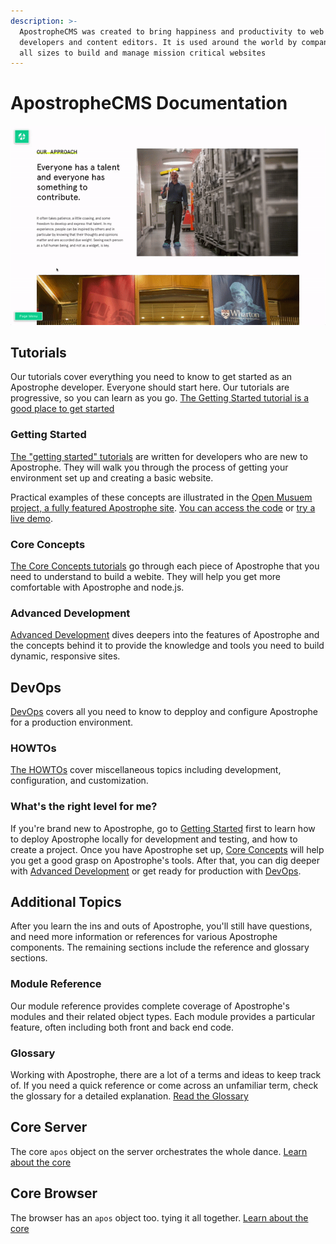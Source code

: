 ```yaml
---
description: >-
  ApostropheCMS was created to bring happiness and productivity to web
  developers and content editors. It is used around the world by companies of
  all sizes to build and manage mission critical websites
---
```


# ApostropheCMS Documentation

![ApostropheCMS as an editor](.gitbook/assets/ezgif.com-video-to-gif.gif)

## Tutorials

Our tutorials cover everything you need to know to get started as an Apostrophe developer. Everyone should start here. Our tutorials are progressive, so you can learn as you go. [The Getting Started tutorial is a good place to get started](tutorials/getting-started/setting-up-your-environment.md)

### Getting Started

[The "getting started" tutorials](tutorials/getting-started/setting-up-your-environment.md) are written for developers who are new to Apostrophe. They will walk you through the process of getting your environment set up and creating a basic website.

Practical examples of these concepts are illustrated in the [Open Musuem project, a fully featured Apostrophe site](https://github.com/apostrophecms/apostrophe-open-museum). [You can access the code](https://github.com/apostrophecms/apostrophe-open-museum) or [try a live demo](http://demo.apostrophecms.org).

### Core Concepts

[The Core Concepts tutorials](tutorials/core-concepts/README.md) go through each piece of Apostrophe that you need to understand to build a webite.  They will help you get more comfortable with Apostrophe and node.js.

### Advanced Development

[Advanced Development](tutorials/advanced-development/README.md) dives deepers into the features of Apostrophe and the concepts behind it to provide the knowledge and tools you need to build dynamic, responsive sites.

## DevOps

[DevOps](tutorials/devops/README.md) covers all you need to know to depploy and configure Apostrophe for a production environment.

### HOWTOs

[The HOWTOs](tutorials/howtos/README.md) cover miscellaneous topics including development, configuration, and customization.

### What's the right level for me?

If you're brand new to Apostrophe, go to [Getting Started](tutorials/getting-started/setting-up-your-environment.md) first to learn how to deploy Apostrophe locally for development and testing, and how to create a project. Once you have Apostrophe set up, [Core Concepts](tutorials/core-concepts/README.md) will help you get a good grasp on Apostrophe's tools. After that, you can dig deeper with [Advanced Development](tutorials/advanced-development/README.md) or get ready for production with [DevOps](tutorials/devops/README.md).

## Additional Topics

After you learn the ins and outs of Apostrophe, you'll still have questions, and need more information or references for various Apostrophe components. The remaining sections include the reference and glossary sections.

### Module Reference

Our module reference provides complete coverage of Apostrophe's modules and their related object types. Each module provides a particular feature, often including both front and back end code.

### Glossary

Working with Apostrophe, there are a lot of a terms and ideas to keep track of. If you need a quick reference or come across an unfamiliar term, check the glossary for a detailed explanation. [Read the Glossary](other/glossary.md)

## Core Server

The core `apos` object on the server orchestrates the whole dance. [Learn about the core](other/core-server.md)

## Core Browser

The browser has an `apos` object too. tying it all together. [Learn about the core](other/core-browser.md)

